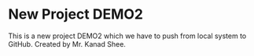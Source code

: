 # New Project DEMO2

This is a new project DEMO2 which we have to push from local system to GitHub.
Created by Mr. Kanad Shee.